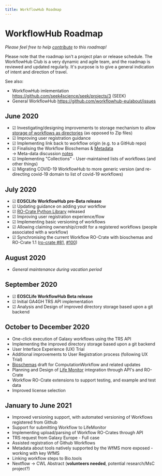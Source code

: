```yaml
---
title: WorkflowHub Roadmap
---
```


# WorkflowHub Roadmap

_Please feel free to help [contribute](https://github.com/workflowhub-eu/about/edit/master/roadmap.md) to this roadmap!_

Please note that the roadmap isn't a project plan or release schedule. 
The WorkflowHub Club is a very dynamic and agile team, and the roadmap is reviewed and updated regularly. 
It's purpose is to give a general indication of intent and direction of travel. 

See also:
  * WorkflowHub imlementation <https://github.com/seek4science/seek/projects/3> (SEEK)
  * General WorkflowHub <https://github.com/workflowhub-eu/about/issues>

## June 2020

* ☑ Investigating/designing improvements to storage mechanism to allow [storage of workflows as directories](https://docs.google.com/document/d/19IW3pwgJSXH_GWW633NL3sNYDjZuwGSmUkK1h5OSGrs/edit) (as opposed to Zip files)
* ☑ Improving user registration guidance
* ☑ Implementing link back to workflow origin (e.g. to a GitHub repo)
* ☑ Finalising the Workflow Bioschemas & [Metadata](https://docs.google.com/spreadsheets/d/1ah4GQFlXuZiL6UeWAbHXt1iAlxEIidkC8g8lsSfNfRQ/edit#gid=0) \
-> Meta-data discussion [notes](https://docs.google.com/document/d/14b7PnZ01PimuZyfE4OZPH_atB_k4qH_xk5gKFzScB2o/edit)
* ☑ Implementing "Collections" - User-maintained lists of workflows (and other things)
* ☑ Migrating COVID-19 WorkflowHub to more generic version (and re-directing covid-19 domain to list of covid-19 workflows)

## July 2020

* ☑ **EOSCLife WorkflowHub pre-Beta release**
* ☑ Updating guidance on adding your workflow
* ☑ [RO-Crate Python Library](https://pypi.org/project/rocrate/) released
* ☑ Improving user registration experience/flow
* ☑ Implementing basic versioning of workflows
* ☑ Allowing claiming ownership/credit for a registered workflows (people associated with a workflow)
* ☑ Synchronising the current Workflow RO-Crate with bioschemas and RO-Crate 1.1 ([ro-crate #81](https://github.com/ResearchObject/ro-crate/pull/81), [#100](https://github.com/ResearchObject/ro-crate/pull/100))

## August 2020

* _General maintenance during vacation period_

## September 2020

* ☑ **EOSCLife WorkflowHub Beta release**
* ☑ Initial GA4GH TRS API implementation
* ☑ Analysis and Design of improved directory storage based upon a git backend


## October to December 2020

* One-click execution of Galaxy workflows using the TRS API
* Implementing the improved directory storage based upon a git backend
* User Interface Experience (UX) Trial
* Additional improvements to User Registration process (following UX Trial)
* [Bioschemas](https://bioschemas.org/) draft for ComputationWorkflow and related updates 
* Planning and Design of [Life Monitor](https://github.com/crs4/life_monitor) integration through API's and RO-Crate
* Workflow RO-Crate extensions to support testing, and example and test data
* Improved license selection


## January to June 2021

* Improved versioning support, with automated versioning of Workflows registered from Github
* Support for submitting Workflow to LifeMonitor  
* Implementing upload/parsing of Workflow RO-Crates through API
* TRS request from Galaxy Europe - Full case
* Assisted registration of Github Workflows  
* Metadata about tools natively supported by the WfMS more exposed - working with key WfMS
* Linking workflow steps to Bio.tools
* Nextflow -> CWL Abstract (**volunteers needed**, potential research/MsC project?)
